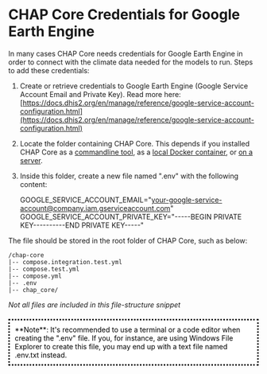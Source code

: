 # CHAP Core Credentials for Google Earth Engine

In many cases CHAP Core needs credentials for Google Earth Engine in order to connect with the climate data needed for the models to run. Steps to add these credentials:

1. Create or retrieve credentials to Google Earth Engine (Google Service Account Email and Private Key). Read more here: [https://docs.dhis2.org/en/manage/reference/google-service-account-configuration.html](https://docs.dhis2.org/en/manage/reference/google-service-account-configuration.html)

2. Locate the folder containing CHAP Core. This depends if you installed CHAP Core as a [commandline tool](chap-core-setup), as a [local Docker container](docker-compose-doc), or [on a server](running-chap-on-server). 

3. Inside this folder, create a new file named ".env" with the following content:

    GOOGLE_SERVICE_ACCOUNT_EMAIL="your-google-service-account@company.iam.gserviceaccount.com"
    GOOGLE_SERVICE_ACCOUNT_PRIVATE_KEY="-----BEGIN PRIVATE KEY-----<your-private-key>-----END PRIVATE KEY-----"

The file should be stored in the root folder of CHAP Core, such as below:

    /chap-core
    |-- compose.integration.test.yml
    |-- compose.test.yml
    |-- compose.yml
    |-- .env
    |-- chap_core/

*Not all files are included in this file-structure snippet*

<div style="border-radius: 1px; border-style: dotted; border-color: black; background-color: orange; padding: 10px; color: black; background-color: white; margin-top: 20px; margin-bottom: 20px">
**Note**: It's recommended to use a terminal or a code editor when creating the ".env" file. If you, for instance, are using Windows File Explorer to create this file, you may end up with a text file named .env.txt instead.
</div>